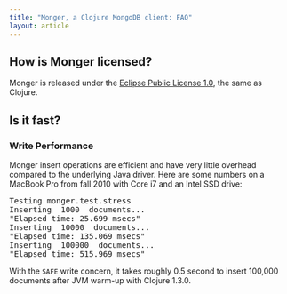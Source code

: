 ```yaml
---
title: "Monger, a Clojure MongoDB client: FAQ"
layout: article
---
```



## How is Monger licensed?

Monger is released under the [Eclipse Public License 1.0](http://www.eclipse.org/legal/epl-v10.html), the same as Clojure.


## Is it fast?

### Write Performance

Monger insert operations are efficient and have very little overhead compared to the underlying Java driver. Here
are some numbers on a MacBook Pro from fall 2010 with Core i7 and an Intel SSD drive:

<pre>
Testing monger.test.stress
Inserting  1000  documents...
"Elapsed time: 25.699 msecs"
Inserting  10000  documents...
"Elapsed time: 135.069 msecs"
Inserting  100000  documents...
"Elapsed time: 515.969 msecs"
</pre>

With the `SAFE` write concern, it takes roughly 0.5 second to insert 100,000 documents after JVM warm-up with Clojure 1.3.0.

